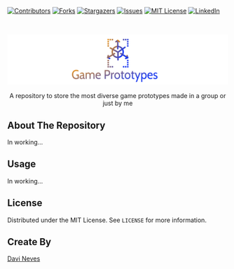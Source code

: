 <!-- PROJECT SHIELDS -->
<!--
*** I'm using markdown "reference style" links for readability.
*** Reference links are enclosed in brackets [ ] instead of parentheses ( ).
*** See the bottom of this document for the declaration of the reference variables
*** for contributors-url, forks-url, etc. This is an optional, concise syntax you may use.
*** https://www.markdownguide.org/basic-syntax/#reference-style-links
-->
[![Contributors][contributors-shield]][contributors-url]
[![Forks][forks-shield]][forks-url]
[![Stargazers][stars-shield]][stars-url]
[![Issues][issues-shield]][issues-url]
[![MIT License][license-shield]][license-url]
[![LinkedIn][linkedin-shield]][linkedin-url]



<!-- PROJECT LOGO -->
<br />
<p align="center">
  <a href="https://github.com/davimedio01/game-prototypes">
    <img src="/logo.png" alt="Logo" >
  </a>

  <!--
  <h3 align="center">project_title</h3>
  -->

  <p align="center">A repository to store the most diverse game prototypes made in a group or just by me</p>
</p>



<!-- TABLE OF CONTENTS -->
<!-- 
<details open="open">
  <summary><h2 style="display: inline-block">Table of Contents</h2></summary>
  <ol>
    <li><a href="#about-the-repository">About The Repository</a></li>
    <li><a href="#usage">Usage</a></li>
    <li><a href="#license">License</a></li>
    <li><a href="#create-by">Create By</a></li>
    <li><a href="#acknowledgements">Acknowledgements</a></li>
  </ol>
</details>
-->

<!-- ABOUT THE REPOSITORY -->
## About The Repository

In working...


<!-- USAGE EXAMPLES -->
## Usage

In working...


<!-- LICENSE -->
## License

Distributed under the MIT License. See `LICENSE` for more information.


<!-- CREATE BY -->
## Create By

[Davi Neves](https://github.com/davimedio01)


<!-- ACKNOWLEDGEMENTS -->
<!--
## Acknowledgements

* Text
-->

<!-- MARKDOWN LINKS & IMAGES -->
<!-- https://www.markdownguide.org/basic-syntax/#reference-style-links -->
[contributors-shield]: https://img.shields.io/github/contributors/davimedio01/game-prototypes.svg?style=for-the-badge
[contributors-url]: https://github.com/davimedio01/game-prototypes/graphs/contributors
[forks-shield]: https://img.shields.io/github/forks/davimedio01/game-prototypes.svg?style=for-the-badge
[forks-url]: https://github.com/davimedio01/game-prototypes/network/members
[stars-shield]: https://img.shields.io/github/stars/davimedio01/game-prototypes.svg?style=for-the-badge
[stars-url]: https://github.com/davimedio01/game-prototypes/stargazers
[issues-shield]: https://img.shields.io/github/issues/davimedio01/game-prototypes.svg?style=for-the-badge
[issues-url]: https://github.com/davimedio01/game-prototypes/issues
[license-shield]: https://img.shields.io/github/license/davimedio01/game-prototypes.svg?style=for-the-badge
[license-url]: https://github.com/davimedio01/game-prototypes/blob/master/LICENSE
[linkedin-shield]: https://img.shields.io/badge/-LinkedIn-black.svg?style=for-the-badge&logo=linkedin&colorB=555
[linkedin-url]: https://linkedin.com/in/davi-augusto